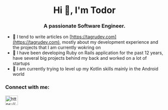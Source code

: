 <h1 align="center">Hi 👋, I'm Todor</h1>
<h3 align="center">A passionate Software Engineer.</h3>

- 📝 I tend to write articles on [https://tagrudev.com](https://tagrudev.com), mostly about my development experience and the projects that I am currently wokring on
- 🔭 I have been developing Ruby on Rails application for the past 12 years, have several big projects behind my back and worked on a lot of startups
- 🌱 I am currently trying to level up my Kotlin skills mainly in the Android world

<h3 align="left">Connect with me:</h3>
<p align="left">
<a href="https://www.linkedin.com/in/tagrudev/" target="blank"><img align="center" src="https://cdn.jsdelivr.net/npm/simple-icons@3.0.1/icons/linkedin.svg" alt="https://www.linkedin.com/in/tagrudev/" height="30" width="40" /></a>
